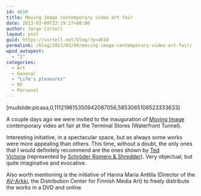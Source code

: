 ```yaml
---
id: 4610
title: Moving Image contemporary video art fair
date: 2013-03-09T22:19:27+00:00
author: Jorge Cortell
layout: post
guid: https://cortell.net/blog/?p=4610
permalink: /blog/2013/03/09/moving-image-contemporary-video-art-fair/
wpsd_autopost:
  - "1"
categories:
  - Art
  - General
  - "Life's pleasures"
  - NY
  - Personal
---
```

[mudslide:picasa,0,111219615350942087056,5853065109523333633]

A couple days ago we were invited to the inauguration of <a title="https://www.moving-image.info" href="https://www.moving-image.info" target="_blank">Moving Image</a> contemporary video art fair at the Terminal Stores (Waterfront Tunnel).

Interesting initiative, in a spectacular space, but as always some works were more appealing than others. This time, without a doubt, the only ones that I would definitely recommend are the ones shown by <a title="https://tedvictoria.com" href="https://tedvictoria.com" target="_blank">Ted Victoria</a> (represented by <a title="https://srandsgallery.com/index.php?/artists/ted_victoria/works/" href="https://srandsgallery.com/index.php?/artists/ted_victoria/works/" target="_blank">Schröder Romero & Shredder</a>). Very objectual, but quite imaginative and evocative.

Also worth mentioning is the initiative of Hanna Maria Anttila (Director of the <a title="https://www.av-arkki.fi" href="https://www.av-arkki.fi" target="_blank">AV-Arkki</a>, the Distribution Center for Finnish Media Art) to freely distribute the works in a DVD and online.